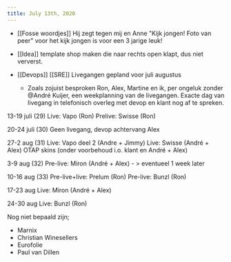 ```yaml
---
title: July 13th, 2020
---
```


- [[Fosse woordjes]] Hij zegt tegen mij en Anne "Kijk jongen! Foto van peer" voor het kijk jongen is voor een 3 jarige leuk! 

- [[Idea]] template shop maken die naar rechts open klapt, dus niet ververst. 

- [[Devops]] [[SRE]] Livegangen gepland voor juli augustus
	 - Zoals zojuist besproken Ron, Alex, Martine en ik, per ongeluk zonder @André Kuijer, een weekplanning van de livegangen. 
Exacte dag van livegang in telefonisch overleg met devop en klant nog af te spreken.

13-19 juli (29)
Live: Vapo (Ron)
Prelive: Swisse (Ron)

20-24 juli (30)
Geen livegang, devop achtervang Alex

27-2 aug (31)
Live: Vapo deel 2 (Andre + Jimmy)
Live: Swisse (André + Alex)
OTAP skins (onder voorbehoud i.o. klant en André + Alex)

3-9 aug (32)
Pre-live: Miron (André + Alex) - > eventueel 1 week later

10-16 aug (33)
Pre-live+live: Prelum (Ron)
Pre-live: Bunzl (Ron)

17-23 aug
Live: Miron (André + Alex)

24-30 aug
Live: Bunzl (Ron)

Nog niet bepaald zijn;
-	Marnix
-	Christian Winesellers
-	Eurofolie
-	Paul van Dillen 


